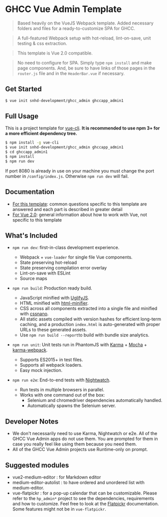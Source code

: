 # GHCC Vue Admin Template

> Based heavily on the VueJS Webpack template. Added necessary folders and files for a ready-to-customize SPA for GHCC.

> A full-featured Webpack setup with hot-reload, lint-on-save, unit testing & css extraction.

> This template is Vue 2.0 compatible.

> No need to configure for SPA. Simply type `npm install` and make page components. And, be sure to have links of those pages in the `router.js` file and in the `HeaderBar.vue` if necessary.

## Get Started

``` bash
$ vue init snhd-development/ghcc_admin ghccapp_admin1
```

## Full Usage

This is a project template for [vue-cli](https://github.com/vuejs/vue-cli). **It is recommended to use npm 3+ for a more efficient dependency tree.**

``` bash
$ npm install -g vue-cli
$ vue init snhd-development/ghcc_admin ghccapp_admin1
$ cd ghccapp_admin1
$ npm install
$ npm run dev
```

If port 8080 is already in use on your machine you must change the port number in `/config/index.js`. Otherwise `npm run dev` will fail.

## Documentation

- [For this template](http://vuejs-templates.github.io/webpack): common questions specific to this template are answered and each part is described in greater detail
- [For Vue 2.0](http://vuejs.org/guide/): general information about how to work with Vue, not specific to this template

## What's Included

- `npm run dev`: first-in-class development experience.
  - Webpack + `vue-loader` for single file Vue components.
  - State preserving hot-reload
  - State preserving compilation error overlay
  - Lint-on-save with ESLint
  - Source maps

- `npm run build`: Production ready build.
  - JavaScript minified with [UglifyJS](https://github.com/mishoo/UglifyJS2).
  - HTML minified with [html-minifier](https://github.com/kangax/html-minifier).
  - CSS across all components extracted into a single file and minified with [cssnano](https://github.com/ben-eb/cssnano).
  - All static assets compiled with version hashes for efficient long-term caching, and a production `index.html` is auto-generated with proper URLs to these generated assets.
  - Use `npm run build --report`to build with bundle size analytics.

- `npm run unit`: Unit tests run in PhantomJS with [Karma](http://karma-runner.github.io/0.13/index.html) + [Mocha](http://mochajs.org/) + [karma-webpack](https://github.com/webpack/karma-webpack).
  - Supports ES2015+ in test files.
  - Supports all webpack loaders.
  - Easy mock injection.

- `npm run e2e`: End-to-end tests with [Nightwatch](http://nightwatchjs.org/).
  - Run tests in multiple browsers in parallel.
  - Works with one command out of the box:
    - Selenium and chromedriver dependencies automatically handled.
    - Automatically spawns the Selenium server.
    
## Developer Notes

- We don't necessarily need to use Karma, Nightwatch or e2e. All of the GHCC Vue Admin apps do not use them. You are prompted for them in case you really feel like using them because you need them.
- All of the GHCC Vue Admin projects use Runtime-only on prompt.

## Suggested modules

- vue2-medium-editor : for Markdown editor
- medium-editor-autolist : to have ordered and unordered list with medium-editor.
- vue-flatpickr : for a pop-up calendar that can be customizable. Please refer to the `hp_admin*` project to see the dependencies, requirements and how to customize. Feel free to look at the [Flatpickr](https://chmln.github.io/flatpickr/) documentation. Some features might not be in `vue-flatpickr`.
